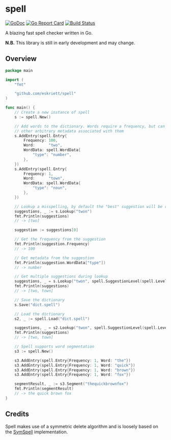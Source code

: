 # spell

[![GoDoc](https://godoc.org/github.com/eskriett/spell?status.svg)](https://godoc.org/github.com/eskriett/spell)
[![Go Report Card](https://goreportcard.com/badge/github.com/eskriett/spell)](https://goreportcard.com/report/github.com/eskriett/spell)
[![Build Status](https://travis-ci.com/eskriett/spell.svg?branch=master)](https://travis-ci.com/eskriett/spell)

A blazing fast spell checker written in Go.

__N.B.__ This library is still in early development and may change.

## Overview

```go
package main

import (
	"fmt"

	"github.com/eskriett/spell"
)

func main() {
	// Create a new instance of spell
	s := spell.New()

	// Add words to the dictionary. Words require a frequency, but can have
	// other arbitrary metadata associated with them
	s.AddEntry(spell.Entry{
		Frequency: 100,
		Word:      "two",
		WordData: spell.WordData{
			"type": "number",
		},
	})
	s.AddEntry(spell.Entry{
		Frequency: 1,
		Word:      "town",
		WordData: spell.WordData{
			"type": "noun",
		},
	})

	// Lookup a misspelling, by default the "best" suggestion will be returned
	suggestions, _ := s.Lookup("twon")
	fmt.Println(suggestions)
	// -> [two]

	suggestion := suggestions[0]

	// Get the frequency from the suggestion
	fmt.Println(suggestion.Frequency)
	// -> 100

	// Get metadata from the suggestion
	fmt.Println(suggestion.WordData["type"])
	// -> number

	// Get multiple suggestions during lookup
	suggestions, _ = s.Lookup("twon", spell.SuggestionLevel(spell.LevelAll))
	fmt.Println(suggestions)
	// -> [two, town]

	// Save the dictionary
	s.Save("dict.spell")

	// Load the dictionary
	s2, _ := spell.Load("dict.spell")

	suggestions, _ = s2.Lookup("twon", spell.SuggestionLevel(spell.LevelAll))
	fmt.Println(suggestions)
	// -> [two, town]

	// Spell supports word segmentation
	s3 := spell.New()

	s3.AddEntry(spell.Entry{Frequency: 1, Word: "the"})
	s3.AddEntry(spell.Entry{Frequency: 1, Word: "quick"})
	s3.AddEntry(spell.Entry{Frequency: 1, Word: "brown"})
	s3.AddEntry(spell.Entry{Frequency: 1, Word: "fox"})

	segmentResult, _ := s3.Segment("thequickbrownfox")
	fmt.Println(segmentResult)
	// -> the quick brown fox
}
```

## Credits

Spell makes use of a symmetric delete algorithm and is loosely based on the
[SymSpell](https://github.com/wolfgarbe/SymSpell) implementation.
